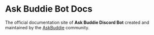 # Ask Buddie Bot Docs

The official documentation site of **Ask Buddie Discord Bot** created and maintained by the [AskBuddie](https://www.facebook.com/groups/askbuddie) community.
